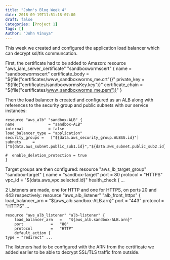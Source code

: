 ```yaml
---
title: "John's Blog Week 4"
date: 2018-09-19T11:51:18-07:00
draft: false
Categories: [Project 1]
Tags: []
Author: "John Vinuya"
---
```

This week we created and configured the application load balancer which can decrypt ssl/tls communcation.

First, the certificate had to be added to Amazon:
		resource "aws_iam_server_certificate" "sandboxwormscert" {
		name      = "sandboxwormscert"
		certificate_body = "${file("certificates/www_sandboxworms_me.crt")}"
		private_key      = "${file("certificates/sandboxwormsKey.key")}"
		certificate_chain = "${file("certificates/www_sandboxworms_me.pem")}"
		}

Then the load balancer is created and configured as an ALB along with references to the security group and public subnets with our service instances:

	resource "aws_alb" "sandbox-ALB" {
	name               = "sandbox-ALB"
	internal           = false
	load_balancer_type = "application"
	security_groups	=	["${data.aws_security_group.ALBSG.id}"]
	subnets		=	["${data.aws_subnet.public_sub1.id}","${data.aws_subnet.public_sub2.id}"]
	
	#  enable_deletion_protection = true
	}

Target groups are then configured:
	resource "aws_lb_target_group" "sandbox-target" {
	name     = "sandbox-target"
	port     = 80
	protocol = "HTTPS"
	vpc_id   = "${data.aws_vpc.selected.id}"
	health_check { ...

2 Listeners are made, one for HTTP and one for HTTPS, on ports 20 and 443 respectively:
	resource "aws_alb_listener" "alb_front_https" {
		load_balancer_arn	=	"${aws_alb.sandbox-ALB.arn}"
		port			=	"443"
		protocol		=	"HTTPS"
		...

	resource "aws_alb_listener" "alb-listener" {
		load_balancer_arn	=	"${aws_alb.sandbox-ALB.arn}"
		port			=	"80"
		protocol		=	"HTTP"
		default_action {
	type = "redirect" ...
 
The listeners had to be configured with the ARN from the certificate we added earlier to be able to decrypt SSL/TLS traffic from outside.  